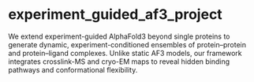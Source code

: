 # experiment_guided_af3_project
We extend experiment-guided AlphaFold3 beyond single proteins to generate dynamic, experiment-conditioned ensembles of protein–protein and protein–ligand complexes. Unlike static AF3 models, our framework integrates crosslink-MS and cryo-EM maps to reveal hidden binding pathways and conformational flexibility.
